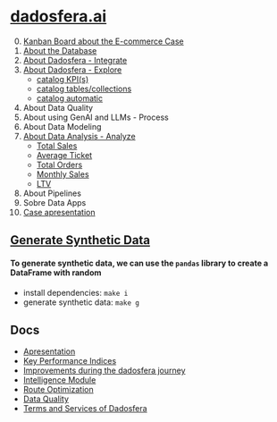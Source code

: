# [dadosfera.ai](https://dadosfera.ai/)
0. [Kanban Board about the E-commerce Case](https://trello.com/b/6TZ1gF76/dadosfera)  
1. [About the Database](./generate-synthetic-data.py/)   
2. [About Dadosfera - Integrate](./img/upload-tables.png)  
3. [About Dadosfera - Explore](https://metabase-treinamentos.dadosfera.ai/collection/671-colecao-pessoal-de-luizotavioautomacao-treinamentos)  
    - [catalog KPI(s)](./img/upload-tables.png)  
    - [catalog tables/collections](./img/catalog2.png)  
    - [catalog automatic](./img/catalog3.png)  
4. About Data Quality  
5. About using GenAI and LLMs - Process  
6. About Data Modeling    
7. [About Data Analysis - Analyze](https://metabase-treinamentos.dadosfera.ai/dashboard/160-dashboard-e-commerce?tab=9-aba-1)  
    - [Total Sales](./img/total-sales.png)  
    - [Average Ticket](./img/average-ticket.png)  
    - [Total Orders](./img/order.png)  
    - [Monthly Sales](./img/daily-sales.png)  
    - [LTV](./img/LTV.png)  
8. About Pipelines  
9. Sobre Data Apps  
10. [Case apresentation](https://docs.google.com/presentation/d/1xCvihPQVDYsewTFi6hq6VRbWaOJudJoPRytGWiU7vm0/edit?usp=sharing)  

## [Generate Synthetic Data](./generate-synthetic-data.py/)
#### To generate synthetic data, we can use the `pandas` library to create a DataFrame with random  
 - install dependencies: `make i`   
 - generate synthetic data: `make g`  

 ## Docs
 - [Apresentation](https://docs.google.com/presentation/d/1xCvihPQVDYsewTFi6hq6VRbWaOJudJoPRytGWiU7vm0/edit?usp=sharing)  
 - [Key Performance Indices](https://docs.google.com/document/d/19pY2qD9arGb413rYfRLJQIyi-qh-5OrXx0Hw32yhB84/edit?usp=sharing)   
 - [Improvements during the dadosfera journey](https://docs.google.com/document/d/1tJErv_qk8IVRQDJPHScZyLJPXpj5u8senv8zGsERluc/edit?usp=sharing)  
 - [Intelligence Module](https://docs.google.com/document/d/1jTreSvX2p8NYafMrLVt7fP-_R-n6KR5nHUK0bfbvuLQ/edit?usp=sharing)  
 - [Route Optimization](https://docs.google.com/document/d/1IIcxZZe7vdHMOtdrzdoQjqnRHcTLQ4ZmzbpKh6ki9pI/edit?usp=sharing)  
 - [Data Quality](https://docs.google.com/document/d/1-R6fJG-oOl7djTnm_s9nxKv6FZplP7HBnVwKYeBPEgA/edit?usp=sharing)  
 - [Terms and Services of Dadosfera](https://docs.google.com/document/d/1NocVfFwGnuHN1txQHNvK6n0IJE588Z2fH0NRlOuRe3w/edit?usp=sharing)  
